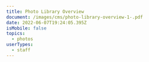 ```yaml
---
title: Photo Library Overview
document: /images/cms/photo-library-overview-1-.pdf
date: 2022-06-07T19:24:05.395Z
isMobile: false
topics:
  - photos
userTypes:
  - staff
---
```

